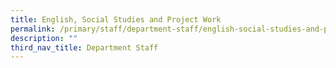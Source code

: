 ```yaml
---
title: English, Social Studies and Project Work
permalink: /primary/staff/department-staff/english-social-studies-and-project-work/
description: ""
third_nav_title: Department Staff
---
```

